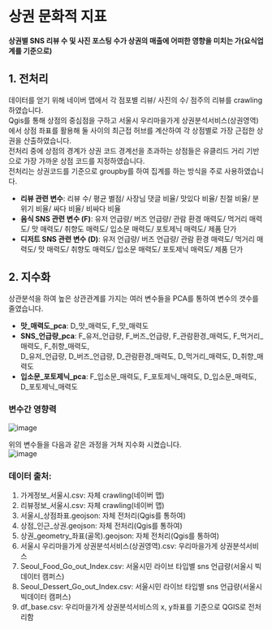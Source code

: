 # 상권 문화적 지표

**상권별 SNS 리뷰 수 및 사진 포스팅 수가 상권의 매출에 어떠한 영향을 미치는 가(요식업계를 기준으로)**

## 1. 전처리

데이터를 얻기 위해 네이버 맵에서 각 점포별 리뷰/ 사진의 수/ 점주의 리뷰를 crawling 하였습니다.  
Qgis를 통해 상점의 중심점을 구하고 서울시 우리마을가게 상권분석서비스(상권영역)에서 상점 좌표를 활용해 둘 사이의 최근접 허브를 계산하여 각 상점별로 가장 근접한 상권을 산출하였습니다.  
전처리 중에 상점의 경계가 상권 코드 경계선을 초과하는 상점들은 유클리드 거리 기반으로 가장 가까운 상점 코드를 지정하였습니다.  
전처리는 상권코드를 기준으로 groupby를 하여 집계를 하는 방식을 주로 사용하였습니다.

- **리뷰 관련 변수**: 리뷰 수/ 평균 별점/ 사장님 댓글 비율/ 맛있다 비율/ 친절 비율/ 분위기 비율/ 싸다 비율/ 비싸다 비율
- **음식 SNS 관련 변수 (F)**: 유저 언급량/ 버즈 언급량/ 관람 환경 매력도/ 먹거리 매력도/ 맛 매력도/ 취향도 매력도/ 입소문 매력도/ 포토제닉 매력도/ 제품 단가
- **디저트 SNS 관련 변수 (D)**: 유저 언급량/ 버즈 언급량/ 관람 환경 매력도/ 먹거리 매력도/ 맛 매력도/ 취향도 매력도/ 입소문 매력도/ 포토제닉 매력도/ 제품 단가

## 2. 지수화

상관분석을 하여 높은 상관관계를 가지는 여러 변수들을 PCA를 통하여 변수의 갯수를 줄였습니다.  

- **맛_매력도_pca**: D_맛_매력도, F_맛_매력도
- **SNS_언급량_pca**: F_유저_언급량, F_버즈_언급량, F_관람환경_매력도, F_먹거리_매력도, F_취향_매력도,  
D_유저_언급량, D_버즈_언급량, D_관람환경_매력도, D_먹거리_매력도, D_취향_매력도
- **입소문_포토제닉_pca**: F_입소문_매력도, F_포토제닉_매력도, D_입소문_매력도, D_포토제닉_매력도

### 변수간 영향력 
![image](https://user-images.githubusercontent.com/70187490/147720871-da39b7f2-606d-4adb-8828-7101ce7b6ded.png)

위의 변수들을 다음과 같은 과정을 거쳐 지수화 시켰습니다.  
![image](https://user-images.githubusercontent.com/70187490/147397769-d42fbd4d-521b-44a4-bea4-b0661c255b98.png)

### 데이터 출처:
1. 가게정보_서울시.csv: 자체 crawling(네이버 맵)
2. 리뷰정보_서울시.csv: 자체 crawling(네이버 맵)
3. 서울시_상점좌표.geojson: 자체 전처리(Qgis를 통하여)
4. 상점_인근_상권.geojson: 자체 전처리(Qgis를 통하여)
5. 상권_geometry_좌표(골목).geojson: 자체 전처리(Qgis를 통하여)
6. 서울시 우리마을가게 상권분석서비스(상권영역).csv: 우리마을가게 상권분석서비스
7. Seoul_Food_Go_out_Index.csv: 서울시민 라이브 타입별 sns 언급량(서울시 빅데이터 캠퍼스)
8. Seoul_Dessert_Go_out_Index.csv: 서울시민 라이브 타입별 sns 언급량(서울시 빅데이터 캠퍼스)
9. df_base.csv: 우리마을가게 상권분석서비스의 x, y좌표를 기준으로 QGIS로 전처리함
